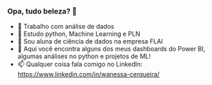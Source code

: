 ### Opa, tudo beleza? 👋

- 🔭 Trabalho com análise de dados 
- 🌱 Estudo python, Machine Learning e PLN
- 👯 Sou aluna de ciência de dados na empresa FLAI
- 🤔 Aqui você encontra alguns dos meus dashboards do Power BI, algumas análises no python e projetos de ML!
- 📫 Qualquer coisa fala comigo no LinkedIn: https://www.linkedin.com/in/wanessa-cerqueira/

